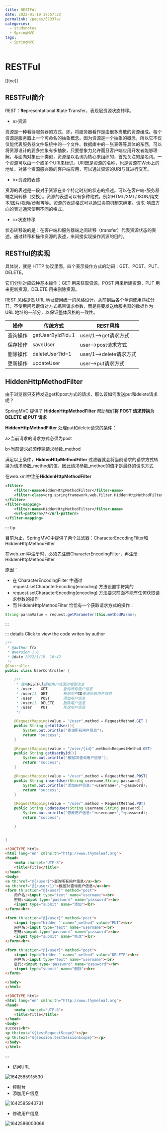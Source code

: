 ```yaml
---
title: RESTFul
date: 2022-01-19 17:57:23
permalink: /pages/52337a/
categories:
  - studynotes
  - SpringMVC
tags:
  - SpringMVC
---
```

# RESTFul

[[toc]]

## RESTFul简介

REST：**Re**presentational **S**tate **T**ransfer，表现层资源状态转移。

+ a>资源

资源是一种看待服务器的方式，即，将服务器看作是由很多离散的资源组成。每个资源是服务器上一个可命名的抽象概念。因为资源是一个抽象的概念，所以它不仅仅能代表服务器文件系统中的一个文件、数据库中的一张表等等具体的东西，可以将资源设计的要多抽象有多抽象，只要想象力允许而且客户端应用开发者能够理解。与面向对象设计类似，资源是以名词为核心来组织的，首先关注的是名词。一个资源可以由一个或多个URI来标识。URI既是资源的名称，也是资源在Web上的地址。对某个资源感兴趣的客户端应用，可以通过资源的URI与其进行交互。

+ b>资源的表述

资源的表述是一段对于资源在某个特定时刻的状态的描述。可以在客户端-服务器端之间转移（交换）。资源的表述可以有多种格式，例如HTML/XML/JSON/纯文本/图片/视频/音频等等。资源的表述格式可以通过协商机制来确定。请求-响应方向的表述通常使用不同的格式。

+ c>状态转移

状态转移说的是：在客户端和服务器端之间转移（transfer）代表资源状态的表述。通过转移和操作资源的表述，来间接实现操作资源的目的。

## RESTful的实现

具体说，就是 HTTP 协议里面，四个表示操作方式的动词：GET、POST、PUT、DELETE。

它们分别对应四种基本操作：GET 用来获取资源，POST 用来新建资源，PUT 用来更新资源，DELETE 用来删除资源。

REST 风格提倡 URL 地址使用统一的风格设计，从前到后各个单词使用斜杠分开，不使用问号键值对方式携带请求参数，而是将要发送给服务器的数据作为 URL 地址的一部分，以保证整体风格的一致性。

| 操作     | 传统方式         | REST风格                |
| -------- | ---------------- | ----------------------- |
| 查询操作 | getUserById?id=1 | user/1-->get请求方式    |
| 保存操作 | saveUser         | user-->post请求方式     |
| 删除操作 | deleteUser?id=1  | user/1-->delete请求方式 |
| 更新操作 | updateUser       | user-->put请求方式      |

## HiddenHttpMethodFilter

由于浏览器只支持发送get和post方式的请求，那么该如何发送put和delete请求呢？

SpringMVC 提供了 **HiddenHttpMethodFilter** 帮助我们**将 POST 请求转换为 DELETE 或 PUT 请求**

**HiddenHttpMethodFilter** 处理put和delete请求的条件：

a>当前请求的请求方式必须为post

b>当前请求必须传输请求参数_method

满足以上条件，**HiddenHttpMethodFilter** 过滤器就会将当前请求的请求方式转换为请求参数_method的值，因此请求参数\_method的值才是最终的请求方式

在web.xml中注册**HiddenHttpMethodFilter** 

```xml
<filter>
    <filter-name>HiddenHttpMethodFilter</filter-name>
    <filter-class>org.springframework.web.filter.HiddenHttpMethodFilter</filter-class>
</filter>
<filter-mapping>
    <filter-name>HiddenHttpMethodFilter</filter-name>
    <url-pattern>/*</url-pattern>
</filter-mapping>
```

::: tip

目前为止，SpringMVC中提供了两个过滤器：CharacterEncodingFilter和HiddenHttpMethodFilter

在web.xml中注册时，必须先注册CharacterEncodingFilter，再注册HiddenHttpMethodFilter

原因：

- 在 CharacterEncodingFilter 中通过 request.setCharacterEncoding(encoding) 方法设置字符集的
- request.setCharacterEncoding(encoding) 方法要求前面不能有任何获取请求参数的操作
- 而 HiddenHttpMethodFilter 恰恰有一个获取请求方式的操作：

```java
String paramValue = request.getParameter(this.methodParam);
```

:::

::: details Click to view the code writen by author

```java
/**
 * @author frx
 * @version 1.0
 * @date 2022/1/19  16:42
 */
@Controller
public class UserController {

    /**
     * 使用RESTFul模拟用户资源的增删改查
     * /user    GET       查询所有用户信息
     * /user/1  GET       根据用户ID查询所有用户信息
     * /user    POST      添加用户信息
     * /user/1  DELETE    删除用户信息
     * /user    PUT       修改用户信息
     */

    @RequestMapping(value = "/user",method = RequestMethod.GET )
    public String getAllUser(){
        System.out.println("查询所有用户信息");
        return "success";
    }

    @RequestMapping(value = "/user/{id}",method=RequestMethod.GET)
    public String getUserById(){
        System.out.println("根据ID查询用户信息");
        return "success";
    }

    @RequestMapping(value = "/user",method = RequestMethod.POST)
    public String insertUser(String username,String password){
        System.out.println("添加用户信息:"+username+","+password);
        return "success";
    }

    @RequestMapping(value = "/user",method = RequestMethod.PUT)
    public String updateUser(String username,String password){
        System.out.println("修改用户信息:"+username+","+password);
        return "success";

    }


}
```

```html
<!DOCTYPE html>
<html lang="en" xmlns:th="http://www.thymeleaf.org">
<head>
    <meta charset="UTF-8">
    <title>Title</title>
</head>
<body>
<a th:href="@{/user}">查询所有用户信息</a><br>
<a th:href="@{/user/1}">根据Id查询用户信息</a><br>
<form th:action="@{/user}" method="post">
    用户名:<input type="text" name="username"><br>
    密码:<input type="password" name="password"><br>
    <input type="submit" name="添加"><br>
</form><br>

<form th:action="@{/user}" method="post">
    <input type="hidden " name="_method" value="PUT"><br>
    用户名:<input type="text" name="username"><br>
    密码:<input type="password" name="password"><br>
    <input type="submit" name="修改"><br>
</form><br>

<form th:action="@{/user}" method="post">
    <input type="hidden " name="_method" value="DELETE"><br>
    用户名:<input type="text" name="username"><br>
    密码:<input type="password" name="password"><br>
    <input type="submit" name="删除"><br>
</form>

</body>
</html>
```

```html
<!DOCTYPE html>
<html lang="en" xmlns:th="http://www.thymeleaf.org">
<head>
    <meta charset="UTF-8">
    <title>Title</title>
</head>
<body>
success<br>
<p th:text="${testRequestScope}"></p>
<p th:text="${session.testSessionScope}"></p>
</body>
</html>
```

:::

+ 访问URL

![1642585915530](./images/06/01.png)

+ 控制台
+ 添加用户信息

![1642585940731](./images/06/02.png)

+ 修改用户信息

![1642586003066](./images/06/03.png)



